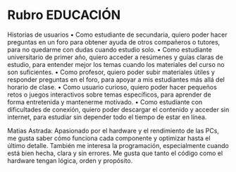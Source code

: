 # Rubro EDUCACIÓN

Historias de usuarios
•	Como estudiante de secundaria, quiero poder hacer preguntas en un foro para obtener ayuda de otros compañeros o tutores, para no quedarme con dudas cuando estudio solo.
•	Como estudiante universitario de primer año, quiero acceder a resúmenes y guías claras de estudio, para entender mejor los temas cuando los materiales del curso no son suficientes.
•	Como profesor, quiero poder subir materiales útiles y responder preguntas en el foro, para apoyar a mis estudiantes más allá del horario de clase.
•	Como usuario curioso, quiero poder hacer pequeños retos o juegos interactivos sobre temas específicos, para aprender de forma entretenida y mantenerme motivado.
• 	Como estudiante con dificultades de conexión, quiero poder descargar el contenido y acceder sin internet, para estudiar sin depender todo el tiempo de estar en línea.


Matias Astrada: Apasionado por el hardware y el rendimiento de las PCs, me gusta saber cómo funciona cada componente y optimizar hasta el último detalle. También me interesa la programación, especialmente cuando está bien hecha, clara y sin errores. Me gusta que tanto el código como el hardware tengan lógica, orden y propósito.



